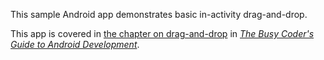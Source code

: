 This sample Android app demonstrates
basic in-activity drag-and-drop.

This app is covered in 
[the chapter on drag-and-drop](https://commonsware.com/Android/previews/drag-and-drop)
in [*The Busy Coder's Guide to Android Development*](https://commonsware.com/Android/).

